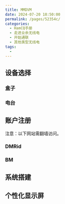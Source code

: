 ```yaml
---
title: MMDVM
date: 2024-07-20 18:50:00
permalink: /pages/52354c/
categories:
  - HamCQ手册
  - 走进业余无线电
  - 开始通联
  - 其他类型无线电
tags:
  - 
---
```


## 设备选择

### 盒子

### 电台

## 账户注册

注意：以下网站需翻墙访问。

### DMRid

### BM

## 系统搭建

## 个性化显示屏
